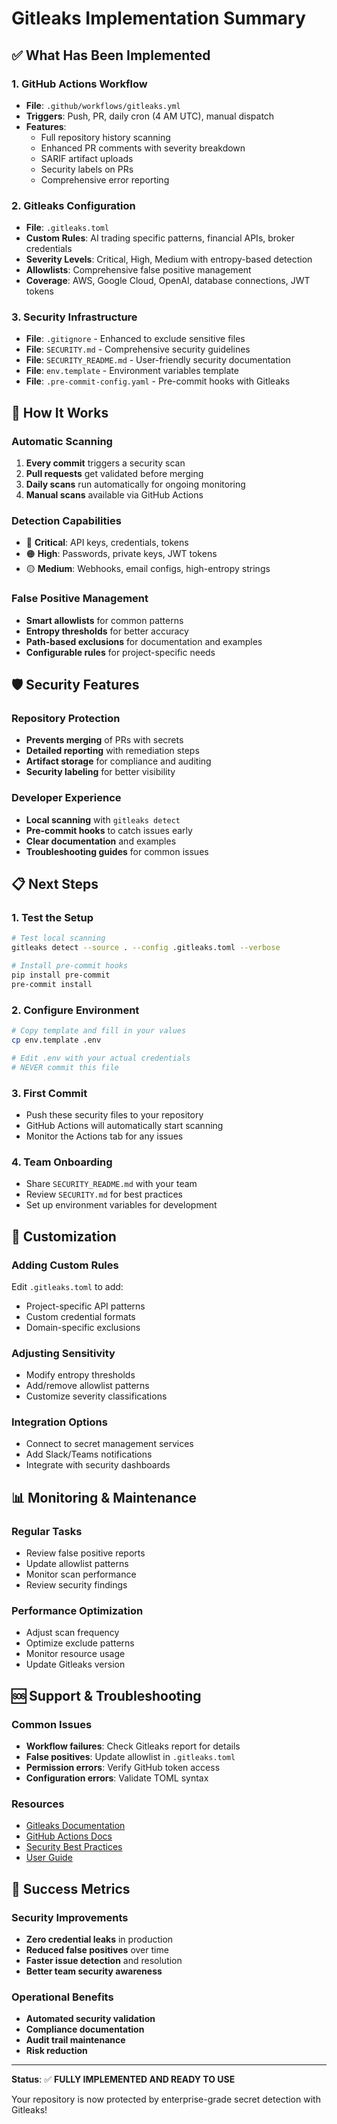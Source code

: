 # Gitleaks Implementation Summary

## ✅ What Has Been Implemented

### 1. GitHub Actions Workflow
- **File**: `.github/workflows/gitleaks.yml`
- **Triggers**: Push, PR, daily cron (4 AM UTC), manual dispatch
- **Features**: 
  - Full repository history scanning
  - Enhanced PR comments with severity breakdown
  - SARIF artifact uploads
  - Security labels on PRs
  - Comprehensive error reporting

### 2. Gitleaks Configuration
- **File**: `.gitleaks.toml`
- **Custom Rules**: AI trading specific patterns, financial APIs, broker credentials
- **Severity Levels**: Critical, High, Medium with entropy-based detection
- **Allowlists**: Comprehensive false positive management
- **Coverage**: AWS, Google Cloud, OpenAI, database connections, JWT tokens

### 3. Security Infrastructure
- **File**: `.gitignore` - Enhanced to exclude sensitive files
- **File**: `SECURITY.md` - Comprehensive security guidelines
- **File**: `SECURITY_README.md` - User-friendly security documentation
- **File**: `env.template` - Environment variables template
- **File**: `.pre-commit-config.yaml` - Pre-commit hooks with Gitleaks

## 🚀 How It Works

### Automatic Scanning
1. **Every commit** triggers a security scan
2. **Pull requests** get validated before merging
3. **Daily scans** run automatically for ongoing monitoring
4. **Manual scans** available via GitHub Actions

### Detection Capabilities
- 🔴 **Critical**: API keys, credentials, tokens
- 🟠 **High**: Passwords, private keys, JWT tokens
- 🟡 **Medium**: Webhooks, email configs, high-entropy strings

### False Positive Management
- **Smart allowlists** for common patterns
- **Entropy thresholds** for better accuracy
- **Path-based exclusions** for documentation and examples
- **Configurable rules** for project-specific needs

## 🛡️ Security Features

### Repository Protection
- **Prevents merging** of PRs with secrets
- **Detailed reporting** with remediation steps
- **Artifact storage** for compliance and auditing
- **Security labeling** for better visibility

### Developer Experience
- **Local scanning** with `gitleaks detect`
- **Pre-commit hooks** to catch issues early
- **Clear documentation** and examples
- **Troubleshooting guides** for common issues

## 📋 Next Steps

### 1. Test the Setup
```bash
# Test local scanning
gitleaks detect --source . --config .gitleaks.toml --verbose

# Install pre-commit hooks
pip install pre-commit
pre-commit install
```

### 2. Configure Environment
```bash
# Copy template and fill in your values
cp env.template .env

# Edit .env with your actual credentials
# NEVER commit this file
```

### 3. First Commit
- Push these security files to your repository
- GitHub Actions will automatically start scanning
- Monitor the Actions tab for any issues

### 4. Team Onboarding
- Share `SECURITY_README.md` with your team
- Review `SECURITY.md` for best practices
- Set up environment variables for development

## 🔧 Customization

### Adding Custom Rules
Edit `.gitleaks.toml` to add:
- Project-specific API patterns
- Custom credential formats
- Domain-specific exclusions

### Adjusting Sensitivity
- Modify entropy thresholds
- Add/remove allowlist patterns
- Customize severity classifications

### Integration Options
- Connect to secret management services
- Add Slack/Teams notifications
- Integrate with security dashboards

## 📊 Monitoring & Maintenance

### Regular Tasks
- Review false positive reports
- Update allowlist patterns
- Monitor scan performance
- Review security findings

### Performance Optimization
- Adjust scan frequency
- Optimize exclude patterns
- Monitor resource usage
- Update Gitleaks version

## 🆘 Support & Troubleshooting

### Common Issues
- **Workflow failures**: Check Gitleaks report for details
- **False positives**: Update allowlist in `.gitleaks.toml`
- **Permission errors**: Verify GitHub token access
- **Configuration errors**: Validate TOML syntax

### Resources
- [Gitleaks Documentation](https://gitleaks.io/)
- [GitHub Actions Docs](https://docs.github.com/en/actions)
- [Security Best Practices](SECURITY.md)
- [User Guide](SECURITY_README.md)

## 🎯 Success Metrics

### Security Improvements
- **Zero credential leaks** in production
- **Reduced false positives** over time
- **Faster issue detection** and resolution
- **Better team security awareness**

### Operational Benefits
- **Automated security validation**
- **Compliance documentation**
- **Audit trail maintenance**
- **Risk reduction**

---

**Status**: ✅ **FULLY IMPLEMENTED AND READY TO USE**

Your repository is now protected by enterprise-grade secret detection with Gitleaks!
